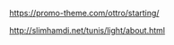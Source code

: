 <!-- grid projects -->

https://promo-theme.com/ottro/starting/

<!-- About Me -->

http://slimhamdi.net/tunis/light/about.html
